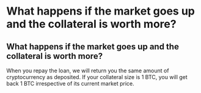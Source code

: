 # What happens if the market goes up and the collateral is worth more?

## What happens if the market goes up and the collateral is worth more?

When you repay the loan, we will return you the same amount of cryptocurrency as deposited. If your collateral size is 1 BTC, you will get back 1 BTC irrespective of its current market price.&#x20;
